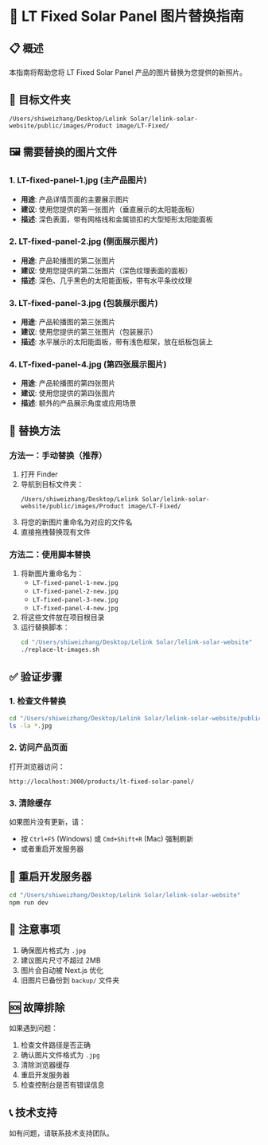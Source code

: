 # 🔄 LT Fixed Solar Panel 图片替换指南

## 📋 概述
本指南将帮助您将 LT Fixed Solar Panel 产品的图片替换为您提供的新照片。

## 📁 目标文件夹
```
/Users/shiweizhang/Desktop/Lelink Solar/lelink-solar-website/public/images/Product image/LT-Fixed/
```

## 🖼️ 需要替换的图片文件

### 1. LT-fixed-panel-1.jpg (主产品图片)
- **用途**: 产品详情页面的主要展示图片
- **建议**: 使用您提供的第一张图片（垂直展示的太阳能面板）
- **描述**: 深色表面，带有网格线和金属锁扣的大型矩形太阳能面板

### 2. LT-fixed-panel-2.jpg (侧面展示图片)
- **用途**: 产品轮播图的第二张图片
- **建议**: 使用您提供的第二张图片（深色纹理表面的面板）
- **描述**: 深色、几乎黑色的太阳能面板，带有水平条纹纹理

### 3. LT-fixed-panel-3.jpg (包装展示图片)
- **用途**: 产品轮播图的第三张图片
- **建议**: 使用您提供的第三张图片（包装展示）
- **描述**: 水平展示的太阳能面板，带有浅色框架，放在纸板包装上

### 4. LT-fixed-panel-4.jpg (第四张展示图片)
- **用途**: 产品轮播图的第四张图片
- **建议**: 使用您提供的第四张图片
- **描述**: 额外的产品展示角度或应用场景

## 🔧 替换方法

### 方法一：手动替换（推荐）
1. 打开 Finder
2. 导航到目标文件夹：
   ```
   /Users/shiweizhang/Desktop/Lelink Solar/lelink-solar-website/public/images/Product image/LT-Fixed/
   ```
3. 将您的新图片重命名为对应的文件名
4. 直接拖拽替换现有文件

### 方法二：使用脚本替换
1. 将新图片重命名为：
   - `LT-fixed-panel-1-new.jpg`
   - `LT-fixed-panel-2-new.jpg`
   - `LT-fixed-panel-3-new.jpg`
   - `LT-fixed-panel-4-new.jpg`
2. 将这些文件放在项目根目录
3. 运行替换脚本：
   ```bash
   cd "/Users/shiweizhang/Desktop/Lelink Solar/lelink-solar-website"
   ./replace-lt-images.sh
   ```

## ✅ 验证步骤

### 1. 检查文件替换
```bash
cd "/Users/shiweizhang/Desktop/Lelink Solar/lelink-solar-website/public/images/Product image/LT-Fixed/"
ls -la *.jpg
```

### 2. 访问产品页面
打开浏览器访问：
```
http://localhost:3000/products/lt-fixed-solar-panel/
```

### 3. 清除缓存
如果图片没有更新，请：
- 按 `Ctrl+F5` (Windows) 或 `Cmd+Shift+R` (Mac) 强制刷新
- 或者重启开发服务器

## 🔄 重启开发服务器
```bash
cd "/Users/shiweizhang/Desktop/Lelink Solar/lelink-solar-website"
npm run dev
```

## 📝 注意事项
1. 确保图片格式为 `.jpg`
2. 建议图片尺寸不超过 2MB
3. 图片会自动被 Next.js 优化
4. 旧图片已备份到 `backup/` 文件夹

## 🆘 故障排除
如果遇到问题：
1. 检查文件路径是否正确
2. 确认图片文件格式为 `.jpg`
3. 清除浏览器缓存
4. 重启开发服务器
5. 检查控制台是否有错误信息

## 📞 技术支持
如有问题，请联系技术支持团队。
